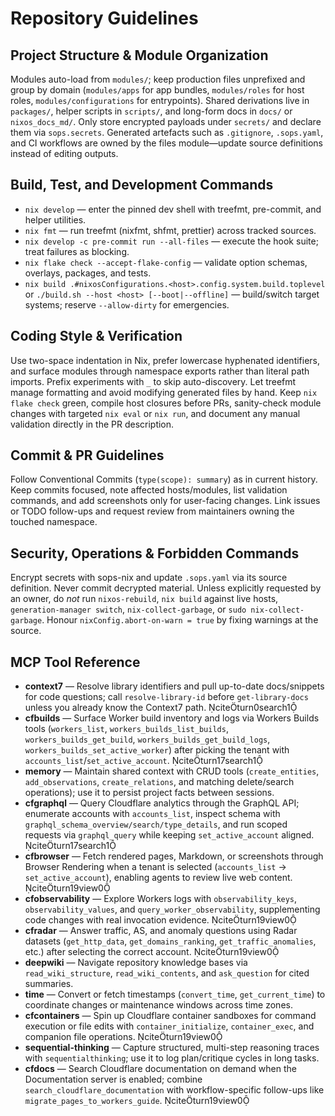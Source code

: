 # Repository Guidelines

## Project Structure & Module Organization

Modules auto-load from `modules/`; keep production files unprefixed and group by domain (`modules/apps` for app bundles, `modules/roles` for host roles, `modules/configurations` for entrypoints). Shared derivations live in `packages/`, helper scripts in `scripts/`, and long-form docs in `docs/` or `nixos_docs_md/`. Only store encrypted payloads under `secrets/` and declare them via `sops.secrets`. Generated artefacts such as `.gitignore`, `.sops.yaml`, and CI workflows are owned by the files module—update source definitions instead of editing outputs.

## Build, Test, and Development Commands

- `nix develop` — enter the pinned dev shell with treefmt, pre-commit, and helper utilities.
- `nix fmt` — run treefmt (nixfmt, shfmt, prettier) across tracked sources.
- `nix develop -c pre-commit run --all-files` — execute the hook suite; treat failures as blocking.
- `nix flake check --accept-flake-config` — validate option schemas, overlays, packages, and tests.
- `nix build .#nixosConfigurations.<host>.config.system.build.toplevel` or `./build.sh --host <host> [--boot|--offline]` — build/switch target systems; reserve `--allow-dirty` for emergencies.

## Coding Style & Verification

Use two-space indentation in Nix, prefer lowercase hyphenated identifiers, and surface modules through namespace exports rather than literal path imports. Prefix experiments with `_` to skip auto-discovery. Let treefmt manage formatting and avoid modifying generated files by hand. Keep `nix flake check` green, compile host closures before PRs, sanity-check module changes with targeted `nix eval` or `nix run`, and document any manual validation directly in the PR description.

## Commit & PR Guidelines

Follow Conventional Commits (`type(scope): summary`) as in current history. Keep commits focused, note affected hosts/modules, list validation commands, and add screenshots only for user-facing changes. Link issues or TODO follow-ups and request review from maintainers owning the touched namespace.

## Security, Operations & Forbidden Commands

Encrypt secrets with sops-nix and update `.sops.yaml` via its source definition. Never commit decrypted material. Unless explicitly requested by an owner, do _not_ run `nixos-rebuild`, `nix build` against live hosts, `generation-manager switch`, `nix-collect-garbage`, or `sudo nix-collect-garbage`. Honour `nixConfig.abort-on-warn = true` by fixing warnings at the source.

## MCP Tool Reference

- **context7** — Resolve library identifiers and pull up-to-date docs/snippets for code questions; call `resolve-library-id` before `get-library-docs` unless you already know the Context7 path. citeturn0search1
- **cfbuilds** — Surface Worker build inventory and logs via Workers Builds tools (`workers_list`, `workers_builds_list_builds`, `workers_builds_get_build`, `workers_builds_get_build_logs`, `workers_builds_set_active_worker`) after picking the tenant with `accounts_list`/`set_active_account`. citeturn17search1
- **memory** — Maintain shared context with CRUD tools (`create_entities`, `add_observations`, `create_relations`, and matching delete/search operations); use it to persist project facts between sessions.
- **cfgraphql** — Query Cloudflare analytics through the GraphQL API; enumerate accounts with `accounts_list`, inspect schema with `graphql_schema_overview/search/type_details`, and run scoped requests via `graphql_query` while keeping `set_active_account` aligned. citeturn17search1
- **cfbrowser** — Fetch rendered pages, Markdown, or screenshots through Browser Rendering when a tenant is selected (`accounts_list` → `set_active_account`), enabling agents to review live web content. citeturn19view0
- **cfobservability** — Explore Workers logs with `observability_keys`, `observability_values`, and `query_worker_observability`, supplementing code changes with real invocation evidence. citeturn19view0
- **cfradar** — Answer traffic, AS, and anomaly questions using Radar datasets (`get_http_data`, `get_domains_ranking`, `get_traffic_anomalies`, etc.) after selecting the correct account. citeturn19view0
- **deepwiki** — Navigate repository knowledge bases via `read_wiki_structure`, `read_wiki_contents`, and `ask_question` for cited summaries.
- **time** — Convert or fetch timestamps (`convert_time`, `get_current_time`) to coordinate changes or maintenance windows across time zones.
- **cfcontainers** — Spin up Cloudflare container sandboxes for command execution or file edits with `container_initialize`, `container_exec`, and companion file operations. citeturn19view0
- **sequential-thinking** — Capture structured, multi-step reasoning traces with `sequentialthinking`; use it to log plan/critique cycles in long tasks.
- **cfdocs** — Search Cloudflare documentation on demand when the Documentation server is enabled; combine `search_cloudflare_documentation` with workflow-specific follow-ups like `migrate_pages_to_workers_guide`. citeturn19view0
